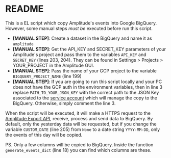 # README

This is a EL script which copy Amplitude's events into Google BigQuery. However, some manual steps _must be_ executed before run this script.

- **[MANUAL STEP]**: Create a dataset in the BigQuery and name it as `amplitude`
- **[MANUAL STEP]**: Get the API_KEY and SECRET_KEY parameters of your Amplitude's project and pass them to the variables `API_KEY` and `SECRET_KEY` (lines 203, 204). They can be found in Settings > Projects > YOUR_PROJECT in the Amplitude GUI.
- **[MANUAL STEP]**: Pass the name of your GCP project to the variable `BIGQUERY_PROJECT_NAME` (line 199)
- **[MANUAL STEP]**: If you are going to run this script locally and your PC does not have the GCP auth in the environment variables, then in line 3 replace `PATH_TO_YOUR_JSON_KEY` with the correct path to the JSON Key associated to the [service account](https://cloud.google.com/iam/docs/service-accounts?hl=pt-br) which will manage the copy to the BigQuery. Otherwise, simply comment the line 3.

When the script will be executed, it will make a HTTPS request to the [Amplitude Export API](https://www.docs.developers.amplitude.com/analytics/apis/export-api/#considerations), receive, process and send data to BigQuery. By default, only the yesterday data will be requested, but if you change the variable `CUSTOM_DATE` (line 205) from `None` to a date string `YYYY-MM-DD`, only the events of this day will be copied.

PS. Only a few columns will be copied to BigQuery. Inside the function `generate_events_dict` (line 18) you can find which columns are these.
